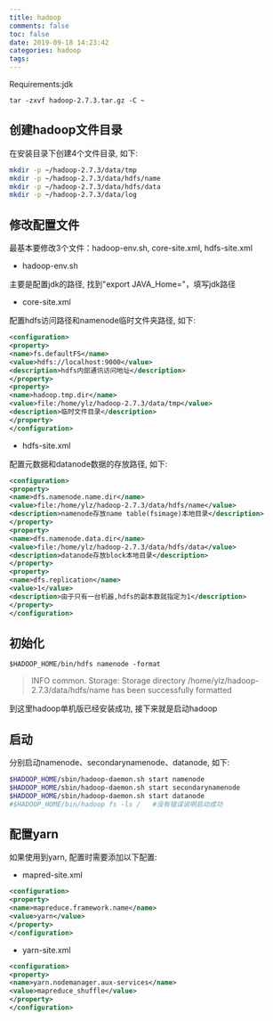 ```yaml
---
title: hadoop
comments: false
toc: false
date: 2019-09-18 14:23:42
categories: hadoop
tags:
---
```


Requirements:jdk

`tar -zxvf hadoop-2.7.3.tar.gz -C ~`

## 创建hadoop文件目录

在安装目录下创建4个文件目录, 如下:

``` sh
mkdir -p ~/hadoop-2.7.3/data/tmp
mkdir -p ~/hadoop-2.7.3/data/hdfs/name
mkdir -p ~/hadoop-2.7.3/data/hdfs/data
mkdir -p ~/hadoop-2.7.3/data/log
```

## 修改配置文件

最基本要修改3个文件：hadoop-env.sh, core-site.xml, hdfs-site.xml

* hadoop-env.sh

主要是配置jdk的路径, 找到"export JAVA_Home="，填写jdk路径

* core-site.xml

配置hdfs访问路径和namenode临时文件夹路径, 如下:

``` xml
<configuration>
<property>
<name>fs.defaultFS</name>
<value>hdfs://localhost:9000</value>
<description>hdfs内部通讯访问地址</description>
</property>
<property>
<name>hadoop.tmp.dir</name>
<value>file:/home/ylz/hadoop-2.7.3/data/tmp</value>
<description>临时文件目录</description>
</property>
</configuration>
```

* hdfs-site.xml

配置元数据和datanode数据的存放路径, 如下:

``` xml
<configuration>
<property>
<name>dfs.namenode.name.dir</name>
<value>file:/home/ylz/hadoop-2.7.3/data/hdfs/name</value>
<description>namenode存放name table(fsimage)本地目录</description>
</property>
<property>
<name>dfs.namenode.data.dir</name>
<value>file:/home/ylz/hadoop-2.7.3/data/hdfs/data</value>
<description>datanode存放block本地目录</description>
</property>
<property>
<name>dfs.replication</name>
<value>1</value>
<description>由于只有一台机器,hdfs的副本数就指定为1</description>
</property>
</configuration>
```

## 初始化

`$HADOOP_HOME/bin/hdfs namenode -format`

> INFO common. Storage: Storage directory /home/ylz/hadoop-2.7.3/data/hdfs/name has been successfully formatted

到这里hadoop单机版已经安装成功, 接下来就是启动hadoop

## 启动

分别启动namenode、secondarynamenode、datanode, 如下:

``` sh
$HADOOP_HOME/sbin/hadoop-daemon.sh start namenode
$HADOOP_HOME/sbin/hadoop-daemon.sh start secondarynamenode
$HADOOP_HOME/sbin/hadoop-daemon.sh start datanode
#$HADOOP_HOME/bin/hadoop fs -ls /   #没有错误说明启动成功
```

## 配置yarn

如果使用到yarn, 配置时需要添加以下配置:

* mapred-site.xml

``` xml
<configuration>
<property>
<name>mapreduce.framework.name</name>
<value>yarn</value>
</property>
</configuration>
```

* yarn-site.xml

``` xml
<configuration>
<property>
<name>yarn.nodemanager.aux-services</name>
<value>mapreduce_shuffle</value>
</property>
</configuration>
```
